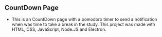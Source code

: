 ## CountDown Page
- This is an CountDown page with a pomodoro timer to send a notification when was time to take a break in the study.
This project was made with HTML, CSS, JavaScript, Node.JS and Electron.

